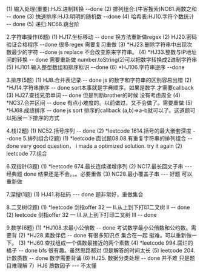 (1) 输入处理(重要):HJ5.进制转换  --done
(2) 排列组合:(牛客搜索)NC61.两数之和 -- done
(3) 快速排序:HJ3.明明的随机数 --done
(4) 哈希表:HJ10.字符个数统计 -- done
(5) 递归:NC68.跳台阶

2.字符串操作(6题)
(1) HJ17.坐标移动 -- done 换方法重新做regex
(2) HJ20.密码验证合格程序 --done 很多regex 需要复习重做
(3) *HJ23.删除字符串中出现次数最少的字符 --done js replace 不会改变原来字符串。
(4) *HJ33.整数与IP地址间的转换 -- done 需要重新做 number.toString(2)可以把数字转换成2进制字符串
(5) HJ101.输入整型数组和排序标识 --done
(6) *HJ106.字符串逆序 --done

3.排序(5题)
(1) HJ8.合并表记录 -- done js 的数字和字符串的区别容易出错
(2) *HJ14.字符串排序 -- done sort本事就是字典顺序。如果是数字 才需要callback
(3) HJ27.查找兄弟单词 -- done 但是判断brother的时候 没有考虑周全
(4) *NC37.合并区间 -- done 有点小难度的。以前做过，又不会做了。需要重做
(5) *HJ68.成绩排序 -- done js sort 排序的callback (a,b)=>a-b就可以了。这道题可以拓展一下排序的方式

4.栈(2题)
(1) NC52.括号序列 -- done
(2) *leetcode 1614.括号的最大嵌套深度 --done
5.排列组合(2题)
(1) *leetcode 面试题08.08.有重复字符串的排列组合 --done  very good question， i made a optimized solution. try it again
(2) leetcode 77.组合

6.双指针(3题)
(1) *leetcode 674.最长连续递增序列 
(2) NC17.最长回文子串 --- 经典题 done 结果还是不会。。。必要重做
(3) NC28.最小覆盖子串 --- 好题 可以重新做

7.深搜(1题) 
(1) HJ41.称砝码 --- done 题非常好，重做集合

8.二叉树(2题)
(1) *leetcode 剑指offer 32 — II.从上到下打印二叉树 II  -- done
(2) leetcode 剑指offer 32 — III.从上到下打印二叉树 III  -- done

9.数学(6题)
(1) *HJ108.求最小公倍数 -- done 考试数学最小公倍数和公约数。需要背
(2) *HJ28.素数伴侣  -- done 有很多知识点 集合在一起 挺难。可以重新做一下。
(3) *HJ60.查找组成一个偶数最接近的两个素数 
(4) *leetcode 994.腐烂的橘子 -- done  bfs 很有趣。虽然思路都对 但是解答的时间太长
(5) leetcode 204.计数质数 -- done 数学需要背诵
(6) HJ25. 数据分类处理 -- done 并不难 只是题目难理解
 7）HJ6 质数因子 --- 不太懂

